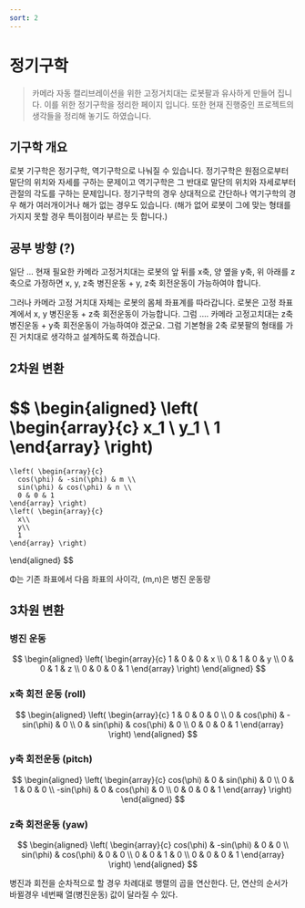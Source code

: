 ```yaml
---
sort: 2
---
```


#  정기구학 

> 카메라 자동 캘리브레이션을 위한 고정거치대는 로봇팔과 유사하게 만들어 집니다. 이를 위한 정기구학을 정리한 페이지 입니다. 또한 현재 진행중인 프로젝트의 생각들을 정리해 놓기도 하였습니다.

## 기구학 개요 
로봇 기구학은 정기구학, 역기구학으로 나눠질 수 있습니다. 정기구학은 원점으로부터 말단의 위치와 자세를 구하는 문제이고 역기구학은 그 반대로 말단의 위치와 자세로부터 관절의 각도를 구하는 문제입니다. 정기구학의 경우 상대적으로 간단하나 역기구학의 경우 해가 여러개이거나 해가 없는 경우도 있습니다. (해가 없어 로봇이 그에 맞는 형태를 가지지 못할 경우 특이점이라 부르는 듯 합니다.)

## 공부 방향 (?)
일단 ... 현재 필요한 카메라 고정거치대는 로봇의 앞 뒤를 x축, 양 옆을 y축, 위 아래를 z축으로 가정하면 x, y, z축 병진운동 + y, z축 회전운동이 가능하여야 합니다. 

그러나 카메라 고정 거치대 자체는 로봇의 몸체 좌표계를 따라갑니다. 로봇은 고정 좌표계에서 x, y 병진운동 + z축 회전운동이 가능합니다. 그럼 .... 카메라 고정고치대는 z축 병진운동 + y축 회전운동이 가능하여야 겠군요. 그럼 기본형을 2축 로봇팔의 형태를 가진 거치대로 생각하고 설계하도록 하겠습니다.

## 2차원 변환 

$$
\begin{aligned}
  \left( \begin{array}{c}
      x_1 \\
      y_1 \\
      1
    \end{array} \right)
   =
    \left( \begin{array}{c}
      cos(\phi) & -sin(\phi) & m \\
      sin(\phi) & cos(\phi) & n \\
      0 & 0 & 1 
    \end{array} \right)
    \left( \begin{array}{c}
      x\\
      y\\
      1
    \end{array} \right)
\end{aligned}
$$

Φ는 기존 좌표에서 다음 좌표의 사이각, (m,n)은 병진 운동량

## 3차원 변환

### 병진 운동

$$
\begin{aligned}
    \left( \begin{array}{c}
      1 & 0 & 0 & x \\
      0 & 1 & 0 & y \\
      0 & 0 & 1 & z \\
      0 & 0 & 0 & 1
    \end{array} \right)
\end{aligned}
$$

### x축 회전 운동 (roll) 

$$
\begin{aligned}
    \left( \begin{array}{c}
      1 & 0 & 0 & 0 \\
      0 & cos(\phi) & -sin(\phi) & 0 \\
      0 & sin(\phi) & cos(\phi) & 0 \\
      0 & 0 & 0 & 1
    \end{array} \right)
\end{aligned}
$$

### y축 회전운동 (pitch)

$$
\begin{aligned}
    \left( \begin{array}{c}
      cos(\phi) & 0 & sin(\phi) & 0 \\
      0 & 1 & 0 & 0 \\
      -sin(\phi) & 0 & cos(\phi) & 0 \\
      0 & 0 & 0 & 1
    \end{array} \right)
\end{aligned}
$$

### z축 회전운동 (yaw)

$$
\begin{aligned}
    \left( \begin{array}{c}
      cos(\phi) & -sin(\phi) & 0 & 0 \\
      sin(\phi) & cos(\phi) & 0 & 0 \\
      0 & 0 & 1 & 0 \\
      0 & 0 & 0 & 1
    \end{array} \right)
\end{aligned}
$$

병진과 회전을 순차적으로 할 경우 차례대로 행렬의 곱을 연산한다. 단, 연산의 순서가 바뀔경우 네번째 열(병진운동) 값이 달라질 수 있다.
